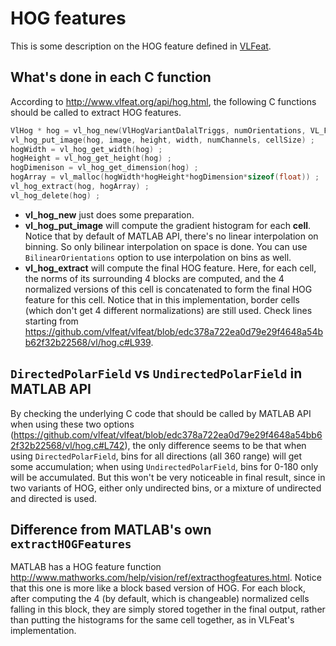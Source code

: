 # HOG features

This is some description on the HOG feature defined in [VLFeat](http://www.vlfeat.org/).



## What's done in each C function

According to <http://www.vlfeat.org/api/hog.html>, the following C functions should be called to extract HOG features.

~~~c
VlHog * hog = vl_hog_new(VlHogVariantDalalTriggs, numOrientations, VL_FALSE) ;
vl_hog_put_image(hog, image, height, width, numChannels, cellSize) ;
hogWidth = vl_hog_get_width(hog) ;
hogHeight = vl_hog_get_height(hog) ;
hogDimenison = vl_hog_get_dimension(hog) ;
hogArray = vl_malloc(hogWidth*hogHeight*hogDimension*sizeof(float)) ;
vl_hog_extract(hog, hogArray) ;
vl_hog_delete(hog) ;
~~~

* **vl\_hog\_new** just does some preparation.
* **vl\_hog\_put\_image** will compute the gradient histogram for each **cell**. Notice that by default of MATLAB API, there's no linear interpolation on binning. So only bilinear interpolation on space is done. You can use `BilinearOrientations` option to use interpolation on bins as well.
* **vl\_hog\_extract** will compute the final HOG feature. Here, for each cell, the norms of its surrounding 4 blocks are computed, and the 4 normalized versions of this cell is concatenated to form the final HOG feature for this cell. Notice that in this implementation, border cells (which don't get 4 different normalizations) are still used. Check lines starting from <https://github.com/vlfeat/vlfeat/blob/edc378a722ea0d79e29f4648a54bb62f32b22568/vl/hog.c#L939>.


## `DirectedPolarField` vs `UndirectedPolarField` in MATLAB API

By checking the underlying C code that should be called by MATLAB API when using these two options (<https://github.com/vlfeat/vlfeat/blob/edc378a722ea0d79e29f4648a54bb62f32b22568/vl/hog.c#L742>), the only difference seems to be that when using `DirectedPolarField`, bins for all directions (all 360 range) will get some accumulation; when using `UndirectedPolarField`, bins for 0-180 only will be accumulated. But this won't be very noticeable in final result, since in two variants of HOG, either only undirected bins, or a mixture of undirected and directed is used.

## Difference from MATLAB's own `extractHOGFeatures`

MATLAB has a HOG feature function <http://www.mathworks.com/help/vision/ref/extracthogfeatures.html>. Notice that this one is more like a block based version of HOG. For each block, after computing the 4 (by default, which is changeable) normalized cells falling in this block, they are simply stored together in the final output, rather than putting the histograms for the same cell together, as in VLFeat's implementation.

